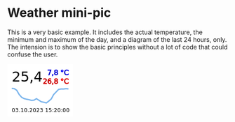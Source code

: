 # Weather mini-pic

This is a very basic example. It includes the actual temperature,
the minimum and maximum of the day, and a diagram of the last
24 hours, only. The intension is to show the basic principles
without a lot of code that could confuse the user.

![mini-pic example](mini-pic.png)
